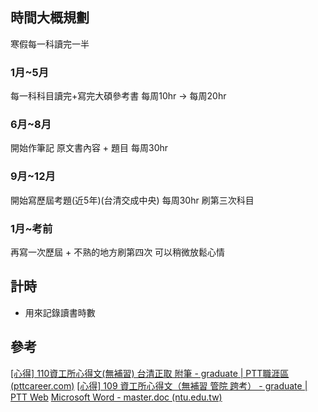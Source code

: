 ## 時間大概規劃
寒假每一科讀完一半
### 1月~5月
每一科科目讀完+寫完大碩參考書
每周10hr -> 每周20hr
### 6月~8月
開始作筆記
原文書內容 + 題目
每周30hr
### 9月~12月
開始寫歷屆考題(近5年)(台清交成中央)
每周30hr
刷第三次科目
### 1月~考前
再寫一次歷屆 + 不熟的地方刷第四次
可以稍微放鬆心情

## 計時
- 用來記錄讀書時數

## 參考
[[心得] 110資工所心得文(無補習) 台清正取 附筆 - graduate | PTT職涯區 (pttcareer.com)](https://pttcareer.com/graduate/M.1615658083.A.269.html)
[[心得] 109 資工所心得文（無補習 管院 跨考） - graduate | PTT Web](https://pttweb.tw/s/2N8IhT)
[Microsoft Word - master.doc (ntu.edu.tw)](https://www.csie.ntu.edu.tw/~f92087/master.pdf) 